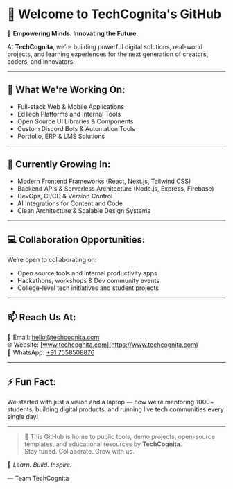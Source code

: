 # 👋 Welcome to TechCognita's GitHub

🚀 **Empowering Minds. Innovating the Future.**

At **TechCognita**, we’re building powerful digital solutions, real-world projects, and learning experiences for the next generation of creators, coders, and innovators.

---

## 👀 What We're Working On:
- Full-stack Web & Mobile Applications  
- EdTech Platforms and Internal Tools  
- Open Source UI Libraries & Components  
- Custom Discord Bots & Automation Tools  
- Portfolio, ERP & LMS Solutions

---

## 🌱 Currently Growing In:
- Modern Frontend Frameworks (React, Next.js, Tailwind CSS)  
- Backend APIs & Serverless Architecture (Node.js, Express, Firebase)  
- DevOps, CI/CD & Version Control  
- AI Integrations for Content and Code  
- Clean Architecture & Scalable Design Systems

---

## 💻 Collaboration Opportunities:
We’re open to collaborating on:
- Open source tools and internal productivity apps  
- Hackathons, workshops & Dev community events  
- College-level tech initiatives and student projects  

---

## 📫 Reach Us At:
📧 Email: hello@techcognita.com  
🌐 Website: [www.techcognita.com](https://www.techcognita.com)  
💬 WhatsApp: [+91 7558508876](https://wa.me/917558508876)

---

## ⚡ Fun Fact:
We started with just a vision and a laptop — now we’re mentoring 1000+ students, building digital products, and running live tech communities every single day!

---

> 🔐 This GitHub is home to public tools, demo projects, open-source templates, and educational resources by **TechCognita**.  
Stay tuned. Collaborate. Grow with us.

🧠 *Learn. Build. Inspire.*

— Team TechCognita
